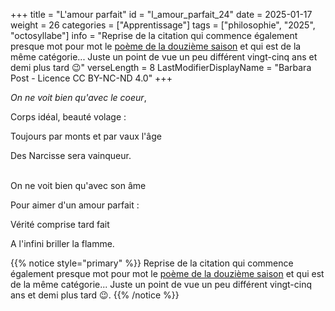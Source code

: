 +++
title = "L'amour parfait"
id = "l_amour_parfait_24"
date = 2025-01-17
weight = 26
categories = ["Apprentissage"]
tags = ["philosophie", "2025", "octosyllabe"]
info = "Reprise de la citation qui commence également presque mot pour mot le [poème de la douzième saison](../12_douzieme_saison/on_ne_voit_bien) et qui est de la même catégorie... Juste un point de vue un peu différent vingt-cinq ans et demi plus tard 😉"
verseLength = 8
LastModifierDisplayName = "Barbara Post - Licence CC BY-NC-ND 4.0"
+++

*On ne voit bien qu'avec le coeur*,

Corps idéal, beauté volage :

Toujours par monts et par vaux l'âge

Des Narcisse sera vainqueur.

 \
On ne voit bien qu'avec son âme

Pour aimer d'un amour parfait :

Vérité comprise tard fait

A l'infini briller la flamme.

{{% notice style="primary" %}}
Reprise de la citation qui commence également presque mot pour mot le [poème de la douzième saison](../12_douzieme_saison/on_ne_voit_bien) et qui est de la même catégorie... Juste un point de vue un peu différent vingt-cinq ans et demi plus tard 😉.
{{% /notice %}}
